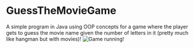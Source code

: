 # GuessTheMovieGame
A simple program in Java using OOP concepts for a game where the player gets to guess the movie name given the number of letters in it (pretty much like hangman but with movies)!
![Game running!](/path/to/image.png "Text to show on mouseover")
